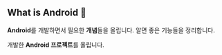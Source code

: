## What is Android 💚

**Android**를 개발하면서 필요한 **개념**들을 올립니다. 알면 좋은 기능들을 정리합니다.

개발한 **Android 프로젝트**를 올립니다.

